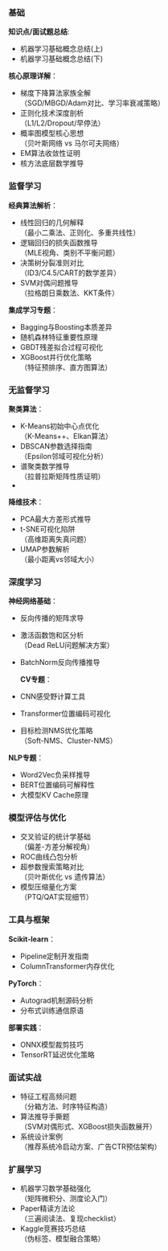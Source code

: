 ### 基础

**知识点/面试题总结**:

- 机器学习基础概念总结(上)
- 机器学习基础概念总结(下)

**核心原理详解**：

- 梯度下降算法家族全解<br/>
  （SGD/MBGD/Adam对比、学习率衰减策略）
- 正则化技术深度剖析<br/>
  （L1/L2/Dropout/早停法）
- 概率图模型核心思想<br/>
  （贝叶斯网络 vs 马尔可夫网络）
- EM算法收敛性证明
- 核方法底层数学推导

### 监督学习

**经典算法解析**：

- 线性回归的几何解释<br/>
  （最小二乘法、正则化、多重共线性）
- 逻辑回归的损失函数推导<br/>
  （MLE视角、类别不平衡问题）
- 决策树分裂准则对比<br/>
  （ID3/C4.5/CART的数学差异）
- SVM对偶问题推导<br/>
  （拉格朗日乘数法、KKT条件）

**集成学习专题**：

- Bagging与Boosting本质差异
- 随机森林特征重要性原理
- GBDT残差拟合过程可视化
- XGBoost并行优化策略<br/>
  （特征预排序、直方图算法）

### 无监督学习

**聚类算法**：

- K-Means初始中心点优化<br/>
  （K-Means++、Elkan算法）
- DBSCAN参数选择指南<br/>
  （Epsilon邻域可视化分析）
- 谱聚类数学推导<br/>
  （拉普拉斯矩阵性质证明）
-

**降维技术**：

- PCA最大方差形式推导
- t-SNE可视化陷阱<br/>
  （高维距离失真问题）
- UMAP参数解析<br/>
  （最小距离vs邻域大小）

### 深度学习

**神经网络基础**：

- 反向传播的矩阵求导
- 激活函数饱和区分析<br/>
  （Dead ReLU问题解决方案）
- BatchNorm反向传播推导

  **CV专题**：

- CNN感受野计算工具
- Transformer位置编码可视化
- 目标检测NMS优化策略<br/>
  （Soft-NMS、Cluster-NMS）

**NLP专题**：

- Word2Vec负采样推导
- BERT位置编码可解释性
- 大模型KV Cache原理

### 模型评估与优化

- 交叉验证的统计学基础<br/>
  （偏差-方差分解视角）
- ROC曲线凸包分析
- 超参数搜索策略对比<br/>
  （贝叶斯优化 vs 遗传算法）
- 模型压缩量化方案<br/>
  （PTQ/QAT实现细节）

### 工具与框架

**Scikit-learn**：

- Pipeline定制开发指南
- ColumnTransformer内存优化

**PyTorch**：

- Autograd机制源码分析
- 分布式训练通信原语

**部署实践**：

- ONNX模型裁剪技巧
- TensorRT延迟优化策略

### 面试实战

- 特征工程高频问题<br/>
  （分箱方法、时序特征构造）
- 算法推导手撕题<br/>
  （SVM对偶形式、XGBoost损失函数展开）
- 系统设计案例<br/>
  （推荐系统冷启动方案、广告CTR预估架构）

### 扩展学习

- 机器学习数学基础强化<br/>
  （矩阵微积分、测度论入门）
- Paper精读方法论<br/>
  （三遍阅读法、复现checklist）
- Kaggle竞赛技巧总结<br/>
  （伪标签、模型融合策略）